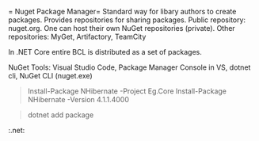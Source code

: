 = Nuget Package Manager=
Standard way for libary authors to create packages.
Provides repositories for sharing packages.
Public repository: nuget.org.
One can host their own NuGet repositories (private).
Other repositories: MyGet, Artifactory, TeamCity

In .NET Core entire BCL is distributed as a set of packages.

NuGet Tools: Visual Studio Code, Package Manager Console in VS, dotnet cli, NuGet CLI (nuget.exe)



> Install-Package NHibernate -Project Eg.Core
> Install-Package NHibernate -Version 4.1.1.4000

> dotnet add package <package-name>

:.net:
